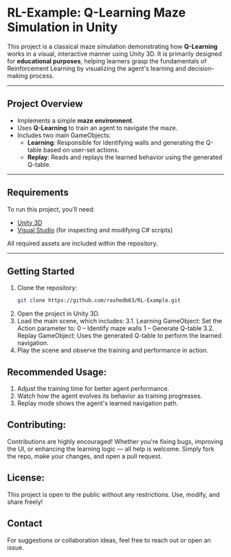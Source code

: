 # RL-Example: Q-Learning Maze Simulation in Unity

This project is a classical maze simulation demonstrating how **Q-Learning** works in a visual, interactive manner using Unity 3D. It is primarily designed for **educational purposes**, helping learners grasp the fundamentals of Reinforcement Learning by visualizing the agent's learning and decision-making process.

---

## Project Overview

- Implements a simple **maze environment**.
- Uses **Q-Learning** to train an agent to navigate the maze.
- Includes two main GameObjects:
  - **Learning**: Responsible for identifying walls and generating the Q-table based on user-set actions.
  - **Replay**: Reads and replays the learned behavior using the generated Q-table.

---

## Requirements

To run this project, you’ll need:

- [Unity 3D](https://unity.com/)
- [Visual Studio](https://visualstudio.microsoft.com/) (for inspecting and modifying C# scripts)

All required assets are included within the repository.

---

## Getting Started

1. Clone the repository:
   ```bash
   git clone https://github.com/rashedb63/RL-Example.git

2. Open the project in Unity 3D.
3. Load the main scene, which includes:
   3.1. Learning GameObject: Set the Action parameter to:
   0 – Identify maze walls
   1 – Generate Q-table
   3.2. Replay GameObject: Uses the generated Q-table to perform the learned navigation.
4. Play the scene and observe the training and performance in action.

## Recommended Usage:
1. Adjust the training time for better agent performance.
2. Watch how the agent evolves its behavior as training progresses.
3. Replay mode shows the agent's learned navigation path.

## Contributing:
Contributions are highly encouraged! Whether you're fixing bugs, improving the UI, or enhancing the learning logic — all help is welcome.
Simply fork the repo, make your changes, and open a pull request.

## License:
This project is open to the public without any restrictions. Use, modify, and share freely!

## Contact
For suggestions or collaboration ideas, feel free to reach out or open an issue.
